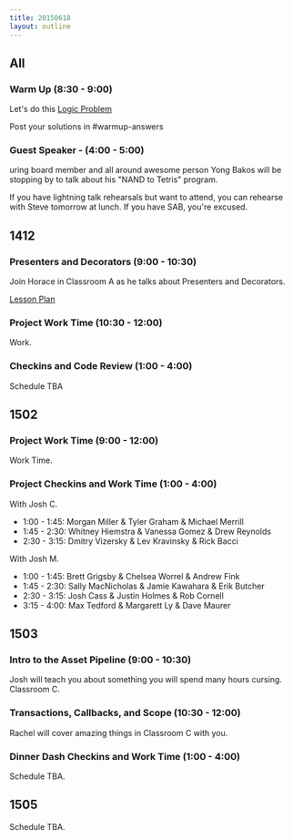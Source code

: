 ```yaml
---
title: 20150618
layout: outline
---
```


## All

### Warm Up (8:30 - 9:00)

Let's do this [Logic Problem](http://cl.ly/1M0B1j273Q1R)

Post your solutions in #warmup-answers

### Guest Speaker - (4:00 - 5:00) 

uring board member and all around awesome person Yong Bakos will be stopping by 
to talk about his "NAND to Tetris" program. 

If you have lightning talk rehearsals but want to attend, you can rehearse with Steve tomorrow at 
lunch. If you have SAB, you're excused.


## 1412

### Presenters and Decorators (9:00 - 10:30)

Join Horace in Classroom A as he talks about Presenters and Decorators.

[Lesson Plan](https://github.com/turingschool/lesson_plans/blob/master/ruby_03-professional_rails_applications/presenters_and_decorators.markdown)

### Project Work Time (10:30 - 12:00)

Work.

### Checkins and Code Review (1:00 - 4:00)

Schedule TBA


## 1502

### Project Work Time (9:00 - 12:00)

Work Time.

### Project Checkins and Work Time (1:00 - 4:00)

With Josh C.

* 1:00 - 1:45: Morgan Miller & Tyler Graham & Michael Merrill
* 1:45 - 2:30: Whitney Hiemstra & Vanessa Gomez & Drew Reynolds
* 2:30 - 3:15: Dmitry Vizersky & Lev Kravinsky & Rick Bacci

With Josh M.

* 1:00 - 1:45: Brett Grigsby & Chelsea Worrel & Andrew Fink
* 1:45 - 2:30: Sally MacNicholas & Jamie Kawahara & Erik Butcher
* 2:30 - 3:15: Josh Cass & Justin Holmes & Rob Cornell
* 3:15 - 4:00: Max Tedford & Margarett Ly & Dave Maurer

## 1503

### Intro to the Asset Pipeline (9:00 - 10:30)

Josh will teach you about something you will spend many hours cursing. Classroom C.

### Transactions, Callbacks, and Scope (10:30 - 12:00)

Rachel will cover amazing things in Classroom C with you.

### Dinner Dash Checkins and Work Time (1:00 - 4:00)

Schedule TBA.


## 1505 

Schedule TBA.
  